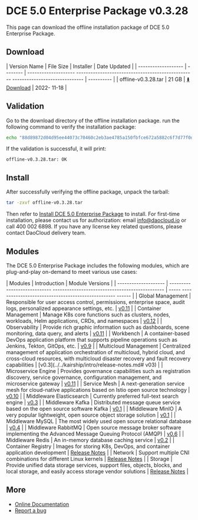# DCE 5.0 Enterprise Package v0.3.28

This page can download the offline installation package of DCE 5.0 Enterprise Package.

## Download

| Version Name | File Size | Installer | Date Updated |
| ------------------- | -------- | -------------------- -------------------------------------------------- ------------------------------ | ---------- |
| offline-v0.3.28.tar | 21 GB | [:arrow_down: Download](https://proxy-qiniu-download-public.daocloud.io/DaoCloud_Enterprise/dce5/offline-v0.3.28.tar) | 2022- 11-18 |

## Validation

Go to the download directory of the offline installation package. run the following command to verify the installation package:

```sh
echo "88d89872d04d95ee44073c70460c2eb3ae4785a150fbfce672a5882c6f7d77f0d8f58359c5c8695e80d7e5fce93431c0c5ec6b710c080f4840d8adbb25daeb55 offline-v0.3.28.tar" | sha512sum -c
```

If the validation is successful, it will print:

```none
offline-v0.3.28.tar: OK
```

## Install

After successfully verifying the offline package, unpack the tarball:

```sh
tar -zxvf offline-v0.3.28.tar
```

Then refer to [Install DCE 5.0 Enterprise Package](../../install/intro.md#_3) to install.
For first-time installation, please contact us for authorization: email info@daocloud.io or call 400 002 6898.
If you have any license key related questions, please contact DaoCloud delivery team.

## Modules

The DCE 5.0 Enterprise Package includes the following modules, which are plug-and-play on-demand to meet various use cases:

| Modules | Introduction | Module Versions |
| -------------------- | ---------------------------- ----------------------------------------------- | ----- -------------------------------------------------- ------ |
| Global Management | Responsible for user access control, permissions, enterprise space, audit logs, personalized appearance settings, etc. | [v0.11](../../ghippo/intro/release-notes.md#v011) |
| Container Management | Manage K8s core functions such as clusters, nodes, workloads, Helm applications, CRDs, and namespaces | [v0.12](../../kpanda/intro/release-notes.md#v012) |
| Observability | Provide rich graphic information such as dashboards, scene monitoring, data query, and alerts | [v0.11](../../insight/intro/releasenote.md#v011) |
| Workbench | A container-based DevOps application platform that supports pipeline operations such as Jenkins, Tekton, GitOps, etc. | [v0.9](../../amamba/intro/release-notes.md#v09) |
| Multicloud Management | Centralized management of application orchestration of multicloud, hybrid cloud, and cross-cloud resources, with multicloud disaster recovery and fault recovery capabilities | [v0.3](../../kairship/intro/release-notes.md# v03) |
| Microservice Engine | Provides governance capabilities such as registration discovery, service governance, configuration management, and microservice gateway | [v0.11](../../skoala/intro/release-notes.md#v011) |
| Service Mesh | A next-generation service mesh for cloud-native applications based on Istio open source technology | [v0.10](../../mspider/intro/release-notes.md#v010) |
| Middleware Elasticsearch | Currently preferred full-text search engine | [v0.3](../../middleware/elasticsearch/release-notes.md#v034) |
| Middleware Kafka | Distributed message queue service based on the open source software Kafka | [v0.1](../../middleware/kafka/release-notes.md#v012) |
| Middleware MinIO | A very popular lightweight, open source object storage solution | [v0.1](../../middleware/minio/release-notes.md#v012) |
| Middleware MySQL | The most widely used open source relational database | [v0.4](../../middleware/mysql/release-notes.md#v04) |
| Middleware RabbitMQ | Open source message broker software implementing the Advanced Message Queuing Protocol (AMQP) | [v0.6](../../middleware/rabbitmq/release-notes.md#v06) |
| Middleware Redis | An in-memory database caching service | [v0.2](../../middleware/redis/release-notes.md#v02) |
| Container Registry | Images for storing K8s, DevOps, and container application development | [Release Notes](../../kangaroo/release-notes.md) |
| Network | Support multiple CNI combinations for different Linux kernels | [Release Notes](../../network/modules/spiderpool/releasenotes.md) |
| Storage | Provide unified data storage services, support files, objects, blocks, and local storage, and easily access storage vendor solutions | [Release Notes](../../storage/hwameistor/releasenotes.md) |

## More

- [Online Documentation](../../dce/what.md)
- [Report a bug](https://github.com/DaoCloud/DaoCloud-docs/issues)